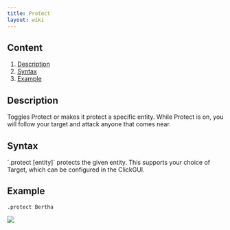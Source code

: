 ```yaml
---
title: Protect
layout: wiki
---
```

## Content
  1. [Description](#description)
  2. [Syntax](#syntax)
  3. [Example](#example)
  
## Description
Toggles Protect or makes it protect a specific entity. While Protect is on, you will follow your target and attack anyone that
comes near.

## Syntax
´.protect [entity]` protects the given entity. This supports your choice of Target, which can be configured in the ClickGUI.

## Example
`.protect Bertha`

![](http://puu.sh/hKqGx/f44607c772.png)
